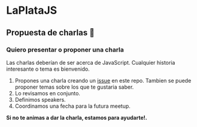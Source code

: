 # LaPlataJS

## Propuesta de charlas :rocket:

### Quiero presentar o proponer una charla 

Las charlas deberían de ser acerca de JavaScript. Cualquier historia interesante o tema es bienvenido. 

1. Propones una charla creando un [issue](https://github.com/laplatajs/charlas/issues/new) en este repo. Tambien se puede proponer temas sobre los que te gustaria saber.
2. Lo revisamos en conjunto. 
3. Definimos speakers.
4. Coordinamos una fecha para la futura meetup.

**Si no te animas a dar la charla, estamos para ayudarte!.**
